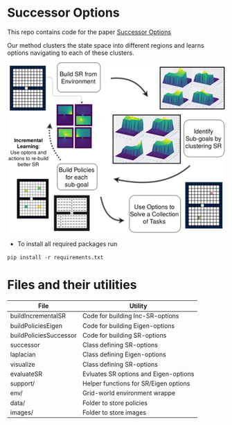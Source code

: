 
# Successor Options

This repo contains code for the paper [Successor Options](https://www.ijcai.org/proceedings/2019/0458.pdf)

Our method clusters the state space into different regions and learns options navigating to each of these clusters.

   
![Successor Options overview](./assets/intro.png)

* To install all required packages run 

```
pip install -r requirements.txt
```


Files and their utilities
=========================

| File                    | Utility                                |
|-------------------------|----------------------------------------|
| buildIncrementalSR      | Code for building Inc-SR-options       |
| buildPoliciesEigen      | Code for building Eigen-options        |
| buildPoliciesSuccessor  | Code for building SR-options           |
| successor               | Class defining SR-options              |
| laplacian               | Class defining Eigen-options           |
| visualize               | Class defining SR-options              |
| evaluateSR              | Evluates SR options and Eigen-options  |
| support/                | Helper functions for SR/Eigen options  |
| env/                    | Grid-world environment wrappe          |
| data/                   | Folder to store policies               |
| images/                 | Folder to store images                 |
